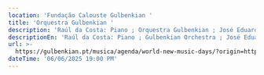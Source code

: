```yaml
---
location: 'Fundação Calouste Gulbenkian '
title: 'Orquestra Gulbenkian '
description: 'Raúl da Costa: Piano ; Orquestra Gulbenkian ; José Eduardo Gomes: Direção'
descriptionEn: 'Raúl da Costa: Piano ; Gulbenkian Orchestra ; José Eduardo Gomes: Direction'
url: >-
  https://gulbenkian.pt/musica/agenda/world-new-music-days/?origin=https%3A%2F%2Fgulbenkian.pt%2Fmusica%2Fagenda%2F%3Fpage%3D5%26eventId%3D90268
dateTime: '06/06/2025 19:00 PM'
---
```


